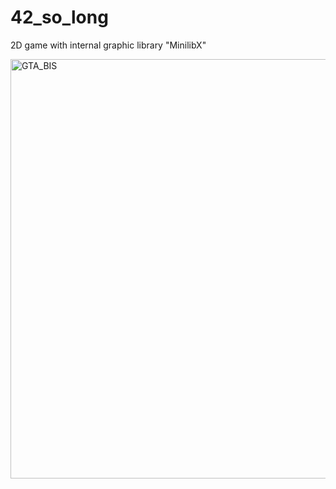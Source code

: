 # 42_so_long
2D game with internal graphic library "MinilibX"

<img width="671" alt="GTA_BIS" src="https://user-images.githubusercontent.com/91107537/209022848-04695d2d-2f33-4322-9cbd-0507f2ecc4d3.png">
